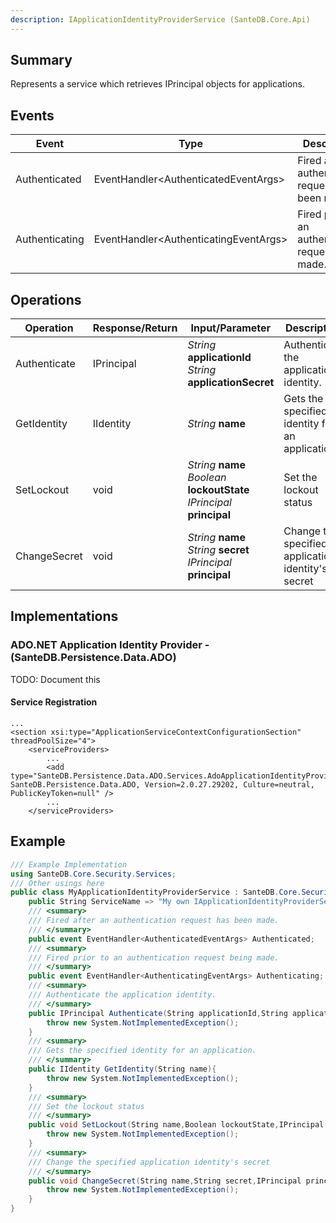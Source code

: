 ```yaml
---
description: IApplicationIdentityProviderService (SanteDB.Core.Api)
---
```


## Summary
Represents a service which retrieves IPrincipal objects for applications.

## Events

|Event|Type|Description|
|-|-|-|
|Authenticated|EventHandler&lt;AuthenticatedEventArgs>|Fired after an authentication request has been made.|
|Authenticating|EventHandler&lt;AuthenticatingEventArgs>|Fired prior to an authentication request being made.|

## Operations

|Operation|Response/Return|Input/Parameter|Description|
|-|-|-|-|
|Authenticate|IPrincipal|*String* **applicationId**<br/>*String* **applicationSecret**|Authenticate the application identity.|
|GetIdentity|IIdentity|*String* **name**|Gets the specified identity for an application.|
|SetLockout|void|*String* **name**<br/>*Boolean* **lockoutState**<br/>*IPrincipal* **principal**|Set the lockout status|
|ChangeSecret|void|*String* **name**<br/>*String* **secret**<br/>*IPrincipal* **principal**|Change the specified application identity's secret|

## Implementations


### ADO.NET Application Identity Provider - (SanteDB.Persistence.Data.ADO)
TODO: Document this

#### Service Registration
```markup
...
<section xsi:type="ApplicationServiceContextConfigurationSection" threadPoolSize="4">
	<serviceProviders>
		...
		<add type="SanteDB.Persistence.Data.ADO.Services.AdoApplicationIdentityProvider, SanteDB.Persistence.Data.ADO, Version=2.0.27.29202, Culture=neutral, PublicKeyToken=null" />
		...
	</serviceProviders>
```
## Example
```csharp
/// Example Implementation
using SanteDB.Core.Security.Services;
/// Other usings here
public class MyApplicationIdentityProviderService : SanteDB.Core.Security.Services.IApplicationIdentityProviderService { 
	public String ServiceName => "My own IApplicationIdentityProviderService service";
	/// <summary>
	/// Fired after an authentication request has been made.
	/// </summary>
	public event EventHandler<AuthenticatedEventArgs> Authenticated;
	/// <summary>
	/// Fired prior to an authentication request being made.
	/// </summary>
	public event EventHandler<AuthenticatingEventArgs> Authenticating;
	/// <summary>
	/// Authenticate the application identity.
	/// </summary>
	public IPrincipal Authenticate(String applicationId,String applicationSecret){
		throw new System.NotImplementedException();
	}
	/// <summary>
	/// Gets the specified identity for an application.
	/// </summary>
	public IIdentity GetIdentity(String name){
		throw new System.NotImplementedException();
	}
	/// <summary>
	/// Set the lockout status
	/// </summary>
	public void SetLockout(String name,Boolean lockoutState,IPrincipal principal){
		throw new System.NotImplementedException();
	}
	/// <summary>
	/// Change the specified application identity's secret
	/// </summary>
	public void ChangeSecret(String name,String secret,IPrincipal principal){
		throw new System.NotImplementedException();
	}
}
```
